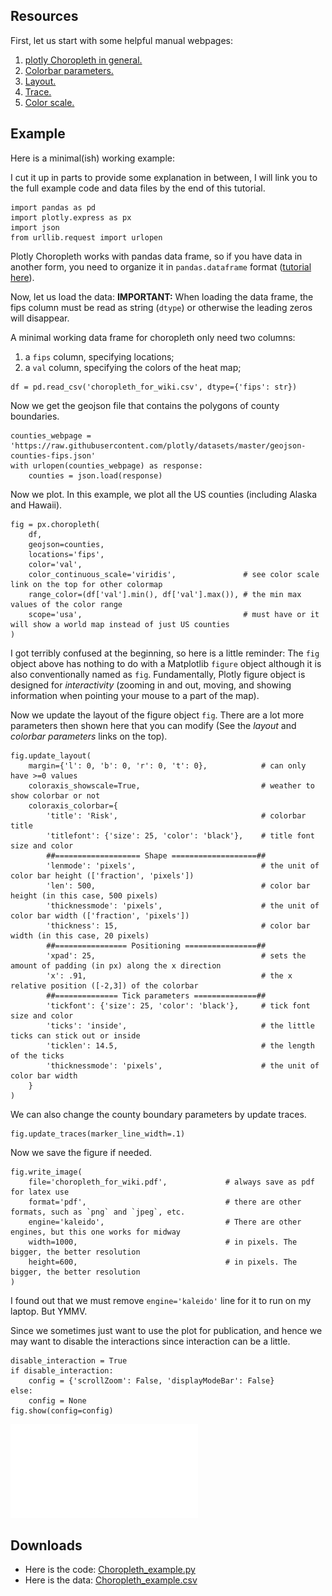 ## Resources
First, let us start with some helpful manual webpages:

1. [plotly Choropleth in general.](https://plotly.com/python/choropleth-maps/)
2. [Colorbar parameters.](https://plotly.github.io/plotly.py-docs/generated/plotly.graph_objects.choropleth.html#plotly.graph_objects.choropleth.ColorBar)
3. [Layout.](https://plotly.com/python/reference/layout/#layout-legend)
4. [Trace.](https://plotly.com/python/reference/choropleth/)
4. [Color scale.](https://plotly.com/python/builtin-colorscales/)

## Example
Here is a minimal(ish) working example:

I cut it up in parts to provide some explanation in between, I will link you to the full example code and data files by the end of this tutorial.
```
import pandas as pd
import plotly.express as px
import json
from urllib.request import urlopen
```
Plotly Choropleth works with pandas data frame, so if you have data in another form, you need to organize it in `pandas.dataframe` format ([tutorial here](https://pandas.pydata.org/pandas-docs/stable/user_guide/dsintro.html)). 

Now, let us load the data:
**IMPORTANT:** When loading the data frame, the fips column must be read as string (`dtype`) or otherwise the leading zeros will disappear.

A minimal working data frame for choropleth only need two columns:

1. a `fips` column, specifying locations;
2. a `val` column, specifying the colors of the heat map;

```
df = pd.read_csv('choropleth_for_wiki.csv', dtype={'fips': str})
```

Now we get the geojson file that contains the polygons of county boundaries.

```
counties_webpage = 'https://raw.githubusercontent.com/plotly/datasets/master/geojson-counties-fips.json'
with urlopen(counties_webpage) as response:
    counties = json.load(response)
```
Now we plot. In this example, we plot all the US counties (including Alaska and Hawaii). 
```
fig = px.choropleth(
    df, 
    geojson=counties, 
    locations='fips', 
    color='val',
    color_continuous_scale='viridis',               # see color scale link on the top for other colormap
    range_color=(df['val'].min(), df['val'].max()), # the min max values of the color range
    scope='usa',                                    # must have or it will show a world map instead of just US counties
)
```
I got terribly confused at the beginning, so here is a little reminder: The `fig` object above has nothing to do with a Matplotlib `figure` object although it is also conventionally named as `fig`. 
Fundamentally, Plotly figure object is designed for *interactivity* (zooming in and out, moving, and showing information when pointing your mouse to a part of the map).

Now we update the layout of the figure object `fig`. 
There are a lot more parameters then shown here that you can modify
(See the *layout* and *colorbar parameters* links on the top).
```
fig.update_layout(
    margin={'l': 0, 'b': 0, 'r': 0, 't': 0},            # can only have >=0 values
    coloraxis_showscale=True,                           # weather to show colorbar or not
    coloraxis_colorbar={
        'title': 'Risk',                                # colorbar title
        'titlefont': {'size': 25, 'color': 'black'},    # title font size and color
        ##=================== Shape ===================##
        'lenmode': 'pixels',                            # the unit of color bar height (['fraction', 'pixels'])
        'len': 500,                                     # color bar height (in this case, 500 pixels)
        'thicknessmode': 'pixels',                      # the unit of color bar width (['fraction', 'pixels'])
        'thickness': 15,                                # color bar width (in this case, 20 pixels)
        ##================ Positioning ================##
        'xpad': 25,                                     # sets the amount of padding (in px) along the x direction
        'x': .91,                                       # the x relative position ([-2,3]) of the colorbar
        ##============== Tick parameters ==============##
        'tickfont': {'size': 25, 'color': 'black'},     # tick font size and color
        'ticks': 'inside',                              # the little ticks can stick out or inside
        'ticklen': 14.5,                                # the length of the ticks
        'thicknessmode': 'pixels',                      # the unit of color bar width
    }
)
```

We can also change the county boundary parameters by update traces.
```
fig.update_traces(marker_line_width=.1)
```

Now we save the figure if needed.
```
fig.write_image(
    file='choropleth_for_wiki.pdf',             # always save as pdf for latex use
    format='pdf',                               # there are other formats, such as `png` and `jpeg`, etc.
    engine='kaleido',                           # There are other engines, but this one works for midway
    width=1000,                                 # in pixels. The bigger, the better resolution
    height=600,                                 # in pixels. The bigger, the better resolution
)
```
I found out that we must remove `engine='kaleido'` line for it to run on my laptop. But YMMV.

Since we sometimes just want to use the plot for publication, and hence we may want to disable the interactions since interaction can be a little. 
```
disable_interaction = True
if disable_interaction:
    config = {'scrollZoom': False, 'displayModeBar': False}
else:
    config = None
fig.show(config=config)
```
![choropleth_example](/uploads/choropleth_example.pdf)

## Downloads
* Here is the code: [Choropleth_example.py](/uploads/choropleth_example.py)
* Here is the data: [Choropleth_example.csv](/uploads/choropleth_example.csv)